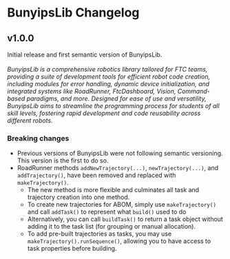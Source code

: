 # BunyipsLib Changelog
## v1.0.0
Initial release and first semantic version of BunyipsLib.<br><br>
*BunyipsLib is a comprehensive robotics library tailored for FTC teams, providing a suite of development tools for efficient robot code creation, including modules for error handling, dynamic device initialization, and integrated systems like RoadRunner, FtcDashboard, Vision, Command-based paradigms, and more. Designed for ease of use and versatility, BunyipsLib aims to streamline the programming process for students of all skill levels, fostering rapid development and code reusability across different robots.*
### Breaking changes
- Previous versions of BunyipsLib were not following semantic versioning. This version is the first to do so.
- RoadRunner methods `addNewTrajectory(...)`, `newTrajectory(...)`, and `addTrajectory()`, have been removed and replaced with `makeTrajectory()`.
  - The new method is more flexible and culminates all task and trajectory creation into one method.
  - To create new trajectories for ABOM, simply use `makeTrajectory()` and call `addTask()` to represent what `build()` used to do
  - Alternatively, you can call `buildTask()` to return a task object without adding it to the task list (for grouping or manual allocation).
  - To add pre-built trajectories as tasks, you may use `makeTrajectory().runSequence()`, allowing you to have access to task properties before building.
